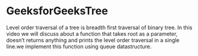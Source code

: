 # GeeksforGeeksTree

Level order traversal of a tree is breadth first traversal of binary tree.
In this video we will discuss about a function that takes root as a parameter, doesn’t returns anything and prints the level order traversal in a single line.we implement this function using queue datastructure.
